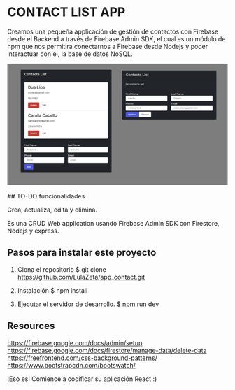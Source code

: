 # CONTACT LIST APP

Creamos una pequeña applicación de gestión de contactos con Firebase desde el Backend a través de Firebase Admin SDK, el cual es un módulo de npm que nos permitira conectarnos a Firebase desde Nodejs y poder interactuar con él, la base de datos NoSQL.

<p align="center">
  <img src="./contact.jpg" width=550 >
</p>
## TO-DO funcionalidades

Crea,
actualiza, 
edita
y elimina.

Es una CRUD Web application usando Firebase Admin SDK con Firestore, Nodejs y express.


## Pasos para instalar este proyecto
1. Clona el repositorio
$ git clone https://github.com/LulaZeta/app_contact.git

2. Instalación
$ npm install

3. Ejecutar el servidor de desarrollo.
$ npm run dev

## Resources
https://firebase.google.com/docs/admin/setup
https://firebase.google.com/docs/firestore/manage-data/delete-data
https://freefrontend.com/css-background-patterns/
https://www.bootstrapcdn.com/bootswatch/

¡Eso es! Comience a codificar su aplicación React :)
